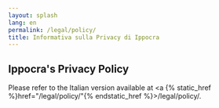 ```yaml
---
layout: splash
lang: en
permalink: /legal/policy/
title: Informativa sulla Privacy di Ippocra
---
```


## Ippocra's Privacy Policy

Please refer to the Italian version available at <a {% static_href %}href="/legal/policy/"{% endstatic_href %}>/legal/policy/</a>.
